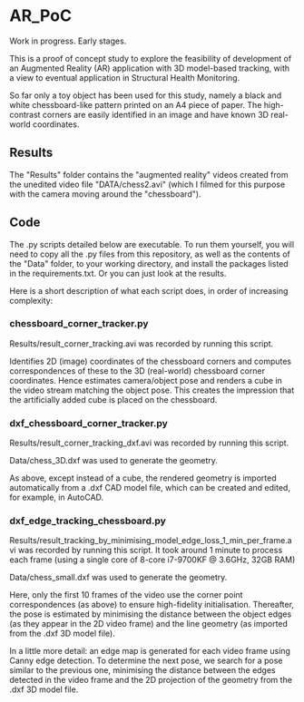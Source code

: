 # AR_PoC

Work in progress. Early stages.

This is a proof of concept study to explore the feasibility of development of an Augmented Reality (AR) application with 3D model-based tracking, with a view to eventual application in Structural Health Monitoring.

So far only a toy object has been used for this study, namely a black and white chessboard-like pattern printed on an A4 piece of paper. The high-contrast corners are easily identified in an image and have known 3D real-world coordinates.


## Results

The "Results" folder contains the "augmented reality" videos created from the unedited video file "DATA/chess2.avi" (which I filmed for this purpose with the camera moving around the "chessboard").


## Code

The .py scripts detailed below are executable. To run them yourself, you will need to copy all the .py files from this repository, as well as the contents of the "Data" folder, to your working directory, and install the packages listed in the requirements.txt. Or you can just look at the results.

Here is a short description of what each script does, in order of increasing complexity:


### chessboard_corner_tracker.py

Results/result_corner_tracking.avi was recorded by running this script.

Identifies 2D (image) coordinates of the chessboard corners and computes correspondences of these to the 3D (real-world) chessboard corner coordinates. Hence estimates camera/object pose and renders a cube in the video stream matching the object pose. This creates the impression that the artificially added cube is placed on the chessboard.


### dxf_chessboard_corner_tracker.py

Results/result_corner_tracking_dxf.avi was recorded by running this script.

Data/chess_3D.dxf was used to generate the geometry.

As above, except instead of a cube, the rendered geometry is imported automatically from a .dxf CAD model file, which can be created and edited, for example, in AutoCAD.


### dxf_edge_tracking_chessboard.py

Results/result_tracking_by_minimising_model_edge_loss_1_min_per_frame.avi was recorded by running this script. It took around 1 minute to process each frame (using a single core of 8-core i7-9700KF @ 3.6GHz, 32GB RAM)

Data/chess_small.dxf was used to generate the geometry.

Here, only the first 10 frames of the video use the corner point correspondences (as above) to ensure high-fidelity initialisation. Thereafter, the pose is estimated by minimising the distance between the object edges (as they appear in the 2D video frame) and the line geometry (as imported from the .dxf 3D model file).

In a little more detail: an edge map is generated for each video frame using Canny edge detection. To determine the next pose, we search for a pose similar to the previous one, minimising the distance between the edges detected in the video frame and the 2D projection of the geometry from the .dxf 3D model file.


